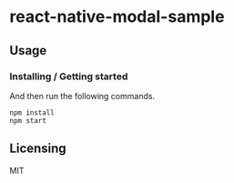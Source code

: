 # react-native-modal-sample

## Usage

### Installing / Getting started

And then run the following commands.

```
npm install
npm start
```

## Licensing

MIT

